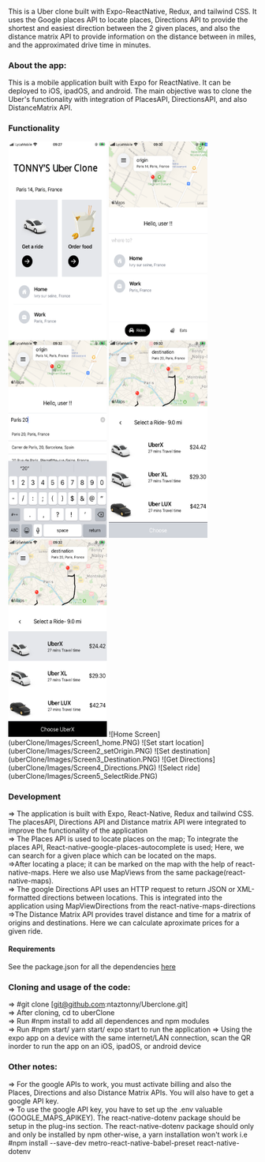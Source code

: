 This is a Uber clone built with Expo-ReactNative, Redux, and tailwind CSS. It uses the Google places API to locate places, Directions API to provide the shortest and easiest direction between the 2 given places, and also the distance matrix API to provide information on the distance between in miles, and the approximated drive time in minutes.

### About the app:

This is a mobile application built with Expo for ReactNative. It can be deployed to iOS, ipadOS, and android. The main objective was to clone the Uber's functionality with integration of PlacesAPI, DirectionsAPI, and also DistanceMatrix API.

### Functionality
<img src ="https://github.com/ntaztonny/Uberclone/blob/master/uberClone/Images/Screen1_home.PNG" width ="200" height="400"/>
<img src ="https://github.com/ntaztonny/Uberclone/blob/master/uberClone/Images/Screen2_setOrigin.PNG" width ="200" height="400"/>
<img src ="https://github.com/ntaztonny/Uberclone/blob/master/uberClone/Images/Screen3_Destination.PNG" width ="200" height="400"/>
<img src ="https://github.com/ntaztonny/Uberclone/blob/master/uberClone/Images/Screen4_Directions.PNG" width ="200" height="400"/>
<img src ="https://github.com/ntaztonny/Uberclone/blob/master/uberClone/Images/Screen5_SelectRide.PNG" width ="200" height="400"/>
![Home Screen](uberClone/Images/Screen1_home.PNG)
![Set start location](uberClone/Images/Screen2_setOrigin.PNG)
![Set destination](uberClone/Images/Screen3_Destination.PNG)
![Get Directions](uberClone/Images/Screen4_Directions.PNG)
![Select ride](uberClone/Images/Screen5_SelectRide.PNG)

### Development

=> The application is built with Expo, React-Native, Redux and tailwind CSS. The placesAPI, Directions API and Distance matrix API were integrated to improve the functionality of the application<br/>
=> The Places API is used to locate places on the map; To integrate the places API, React-native-google-places-autocomplete is used; Here, we can search for a given place which can be located on the maps.<br/>
=>After locating a place; it can be marked on the map with the help of react-native-maps. Here we also use MapViews from the same package(react-native-maps).<br/>
=> The google Directions API uses an HTTP request to return JSON or XML-formatted directions between locations. This is integrated into the application using MapViewDirections from the react-native-maps-directions<br />
=>The Distance Matrix API provides travel distance and time for a matrix of origins and destinations. Here we can calculate aproximate prices for a given ride.

#### Requirements

See the package.json for all the dependencies [here](uberClone/package.json)

### Cloning and usage of the code:

=> #git clone [git@github.com:ntaztonny/Uberclone.git]<br />
=> After cloning, cd to uberClone<br />
=> Run #npm install to add all dependences and npm modules<br />
=> Run #npm start/ yarn start/ expo start to run the application
=> Using the expo app on a device with the same internet/LAN connection, scan the QR inorder to run the app on an iOS, ipadOS, or android device

### Other notes:

=> For the google APIs to work, you must activate billing and also the Places, Directions and also Distance Matrix APIs. You will also have to get a google API key.<br/>
=> To use the google API key, you have to set up the .env valuable (GOOGLE_MAPS_APIKEY). The react-native-dotenv package should be setup in the plug-ins section. The react-native-dotenv package should only and only be installed by npm other-wise, a yarn installation won't work i.e <br/>
#npm install --save-dev metro-react-native-babel-preset react-native-dotenv <br/>
